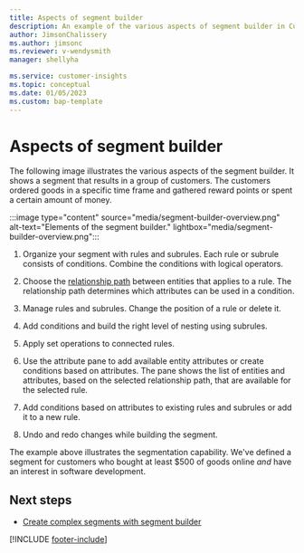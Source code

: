 ```yaml
---
title: Aspects of segment builder
description: An example of the various aspects of segment builder in Customer Insights
author: JimsonChalissery
ms.author: jimsonc
ms.reviewer: v-wendysmith
manager: shellyha

ms.service: customer-insights
ms.topic: conceptual
ms.date: 01/05/2023
ms.custom: bap-template
---
```


# Aspects of segment builder

The following image illustrates the various aspects of the segment builder. It shows a segment that results in a group of customers. The customers ordered goods in a specific time frame and gathered reward points or spent a certain amount of money.

:::image type="content" source="media/segment-builder-overview.png" alt-text="Elements of the segment builder." lightbox="media/segment-builder-overview.png":::

1. Organize your segment with rules and subrules. Each rule or subrule consists of conditions. Combine the conditions with logical operators.

1. Choose the [relationship path](relationships.md) between entities that applies to a rule. The relationship path determines which attributes can be used in a condition.

1. Manage rules and subrules. Change the position of a rule or delete it.

1. Add conditions and build the right level of nesting using subrules.

1. Apply set operations to connected rules.

1. Use the attribute pane to add available entity attributes or create conditions based on attributes. The pane shows the list of entities and attributes, based on the selected relationship path, that are available for the selected rule.

1. Add conditions based on attributes to existing rules and subrules or add it to a new rule.

1. Undo and redo changes while building the segment.

The example above illustrates the segmentation capability. We've defined a segment for customers who bought at least $500 of goods online *and* have an interest in software development.

## Next steps

- [Create complex segments with segment builder](segment-builder.md)


[!INCLUDE [footer-include](includes/footer-banner.md)]
